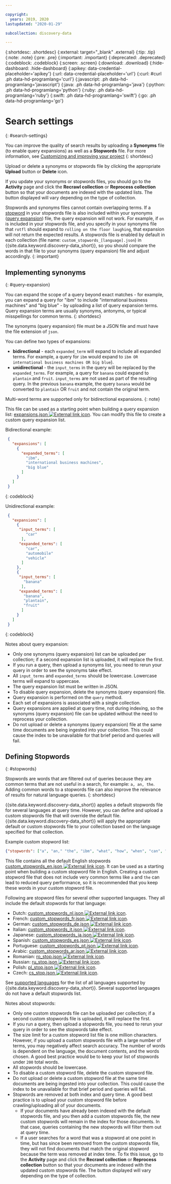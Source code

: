 ```yaml
---

copyright:
  years: 2019, 2020
lastupdated: "2020-01-29"

subcollection: discovery-data

---
```


{:shortdesc: .shortdesc}
{:external: target="_blank" .external}
{:tip: .tip}
{:note: .note}
{:pre: .pre}
{:important: .important}
{:deprecated: .deprecated}
{:codeblock: .codeblock}
{:screen: .screen}
{:download: .download}
{:hide-dashboard: .hide-dashboard}
{:apikey: data-credential-placeholder='apikey'} 
{:url: data-credential-placeholder='url'}
{:curl: #curl .ph data-hd-programlang='curl'}
{:javascript: .ph data-hd-programlang='javascript'}
{:java: .ph data-hd-programlang='java'}
{:python: .ph data-hd-programlang='python'}
{:ruby: .ph data-hd-programlang='ruby'}
{:swift: .ph data-hd-programlang='swift'}
{:go: .ph data-hd-programlang='go'}


# Search settings
{: #search-settings}

<!-- c/s help for *Search settings* page. Do not delete. -->

You can improve the quality of search results by uploading a **Synonyms** file (to enable query expansions) as well as a **Stopwords** file. For more information, see [Customizing and improving your project](/docs/services/discovery-data?topic=discovery-data-improve)
{: shortdesc}
 
Upload or delete a synonyms or stopwords file by clicking the appropriate **Upload** button or **Delete** icon.

If you update your synonyms or stopwords files, you should go to the **Activity** page and click the **Recrawl collection** or **Reprocess collection** button so that your documents are indexed with the updated lists. The button displayed will vary depending on the type of collection.

Stopwords and synonyms files cannot contain overlapping terms. If a [stopword](/docs/services/discovery-data?topic=discovery-data-search-settings#stopwords) in your stopwords file is also included within your synonyms ([query expansion](/docs/services/discovery-data?topic=discovery-data-search-settings#query-expansion)) file, the query expansion will not work. For example, if `on` is included in your stopwords file, and you specify in your synonyms file that `rotfl` should expand to `rolling on the floor laughing`, that expansion will not return the expected results. A stopwords file is enabled by default in each collection (file name: `custom_stopwords_[language].json`) in {{site.data.keyword.discovery-data_short}}, so you should compare the words in that file to your synonyms (query expansion) file and adjust accordingly. 
{: important}

## Implementing synonyms
{: #query-expansion}

You can expand the scope of a query beyond exact matches - for example, you can expand a query for "ibm" to include "international business machines" and "big blue" - by uploading a list of query expansion terms. Query expansion terms are usually synonyms, antonyms, or typical misspellings for common terms.
{: shortdesc}

The synonyms (query expansion) file must be a JSON file and must have the file extension of `json`.

You can define two types of expansions:
-  **bidirectional** - each `expanded_term` will expand to include all expanded terms. For example, a query for `ibm` would expand to `ibm OR international business machines OR big blue`). 
-  **unidirectional** - the `input_terms` in the query will be replaced by the `expanded_terms`. For example, a query for `banana` could expand to `plantain` and `fruit`. `input_terms` are not used as part of the resulting query. In the previous `banana` example, the query `banana` would be converted to `plantain` OR `fruit` and not contain the original term.

Multi-word terms are supported only for bidirectional expansions.
{: note}

This file can be used as a starting point when building a query expansion list:
<a target="_blank" href="https://watson-developer-cloud.github.io/doc-tutorial-downloads/discovery/expansions.json" download>expansions.json <img src="../../icons/launch-glyph.svg" alt="External link icon" title="External link icon"></a>. You can modify this file to create a custom query expansion list.

Bidirectional example:
```JSON
 {
   "expansions": [
     {
       "expanded_terms": [
         "ibm",
         "international business machines",
         "big blue"
       ]
     }
   ]
 }
```
{: codeblock}

Unidirectional example:
```JSON
 {
   "expansions": [
     {
      "input_terms": [
         "car"
       ],
      "expanded_terms": [
         "car",
         "automobile"
         "vehicle"
       ]
     },
     {
      "input_terms": [
        "banana"
       ],
      "expanded_terms": [
        "banana",
        "plantain",
        "fruit"
       ]
     }
   ]
 }
```
{: codeblock}

Notes about query expansion:

-  Only one synonyms (query expansion) list can be uploaded per collection; if a second expansion list is uploaded, it will replace the first.
-  If you run a query, then upload a synonyms list, you need to rerun your query in order to see the synonyms take effect.
-  All `input_terms` and `expanded_terms` should be lowercase. Lowercase terms will expand to uppercase.
-  The query expansion list must be written in JSON.
-  To disable query expansion, delete the synonyms (query expansion) file.
-  Query expansion is performed on the `query` method.
-  Each set of expansions is associated with a single collection. 
-  Query expansions are applied at query time, not during indexing, so the synonyms (query expansion) file can be updated without the need to reprocess your collection.
-  Do not upload or delete a synonyms (query expansion) file at the same time documents are being ingested into your collection. This could cause the index to be unavailable for that brief period and queries will fail.

## Defining Stopwords
{: #stopwords}

Stopwords are words that are filtered out of queries because they are common terms that are not useful in a search, for example: `a, an, the`. Adding common words to a stopwords file can also improve the relevance of results for natural language queries.
{: shortdesc}

 {{site.data.keyword.discovery-data_short}} applies a default stopwords file for several languages at query time. However, you can define and upload a custom stopwords file that will override the default file. {{site.data.keyword.discovery-data_short}} will apply the appropriate default or custom stopwords file to your collection based on the language specified for that collection. 

Example custom stopword list:

```JSON
{"stopwords": ["a", "an," "the", "ibm", "what", "how", "when", "can", "should", ...]}
```

This file contains all the default English stopwords <a target="_blank" href="https://github.com/watson-developer-cloud/doc-tutorial-downloads/tree/master/discovery-data/custom_stopwords_en.json" download>custom_stopwords_en.json <img src="../../icons/launch-glyph.svg" alt="External link icon" title="External link icon"></a>. It can be used as a starting point when building a custom stopword file in English. Creating a custom stopword file that does not include very common terms like `a` and `the` can lead to reduced query performance, so it is recommended that you keep these words in your custom stopword file. 

Following are stopword files for several other supported languages. They all include the default stopwords for that language:

-  Dutch: <a target="_blank" href="https://github.com/watson-developer-cloud/doc-tutorial-downloads/tree/master/discovery-data/custom_stopwords_nl.json" download>custom_stopwords_nl.json <img src="../../icons/launch-glyph.svg" alt="External link icon" title="External link icon"></a>.
-  French: <a target="_blank" href="https://github.com/watson-developer-cloud/doc-tutorial-downloads/tree/master/discovery-data/custom_stopwords_fr.json" download>custom_stopwords_fr.json <img src="../../icons/launch-glyph.svg" alt="External link icon" title="External link icon"></a>.
-  German: <a target="_blank" href="https://github.com/watson-developer-cloud/doc-tutorial-downloads/tree/master/discovery-data/custom_stopwords_de.json" download>custom_stopwords_de.json <img src="../../icons/launch-glyph.svg" alt="External link icon" title="External link icon"></a>. 
-  Italian: <a target="_blank" href="https://github.com/watson-developer-cloud/doc-tutorial-downloads/tree/master/discovery-data/custom_stopwords_it.json" download>custom_stopwords_it.json <img src="../../icons/launch-glyph.svg" alt="External link icon" title="External link icon"></a>.
-  Japanese: <a target="_blank" href="https://github.com/watson-developer-cloud/doc-tutorial-downloads/tree/master/discovery-data/custom_stopwords_ja.json" download>custom_stopwords_ja.json <img src="../../icons/launch-glyph.svg" alt="External link icon" title="External link icon"></a>.
-  Spanish: <a target="_blank" href="https://github.com/watson-developer-cloud/doc-tutorial-downloads/tree/master/discovery-data/custom_stopwords_es.json" download>custom_stopwords_es.json <img src="../../icons/launch-glyph.svg" alt="External link icon" title="External link icon"></a>. 
-  Portuguese: <a target="_blank" href="https://github.com/watson-developer-cloud/doc-tutorial-downloads/tree/master/discovery-data/custom_stopwords_pt.json" download>custom_stopwords_pt.json <img src="../../icons/launch-glyph.svg" alt="External link icon" title="External link icon"></a>. 
-  Arabic: <a target="_blank" href="https://github.com/watson-developer-cloud/doc-tutorial-downloads/tree/master/discovery-data/custom_stopwords_ar.json" download>custom_stopwords_ar.json <img src="../../icons/launch-glyph.svg" alt="External link icon" title="External link icon"></a>. 
-  Romanian: <a target="_blank" href="https://github.com/watson-developer-cloud/doc-tutorial-downloads/tree/master/discovery-data/custom_stopwords_ro.json" download>ro_stop.json <img src="../../icons/launch-glyph.svg" alt="External link icon" title="External link icon"></a>.
-  Russian: <a target="_blank" href="https://github.com/watson-developer-cloud/doc-tutorial-downloads/tree/master/discovery-data/custom_stopwords_ru.json" download>ru_stop.json <img src="../../icons/launch-glyph.svg" alt="External link icon" title="External link icon"></a>.
-  Polish: <a target="_blank" href="https://github.com/watson-developer-cloud/doc-tutorial-downloads/tree/master/discovery-data/custom_stopwords_pl.json" download>pl_stop.json <img src="../../icons/launch-glyph.svg" alt="External link icon" title="External link icon"></a>.
-  Czech: <a target="_blank" href="https://github.com/watson-developer-cloud/doc-tutorial-downloads/tree/master/discovery-data/custom_stopwords_cs.json" download>cs_stop.json <img src="../../icons/launch-glyph.svg" alt="External link icon" title="External link icon"></a>.

See [supported languages](/docs/services/discovery-data?topic=discovery-data-language-support#supported-languages) for the list of all languages supported by {{site.data.keyword.discovery-data_short}}. Several supported languages do not have a default stopwords list.

Notes about stopwords:

-  Only one custom stopwords file can be uploaded per collection; if a second custom stopwords file is uploaded, it will replace the first.
-  If you run a query, then upload a stopwords file, you need to rerun your query in order to see the stopwords take effect.
-  The size limit for a custom stopword list file is one million characters. However, if you upload a custom stopwords file with a large number of terms, you may negatively affect search accuracy. The number of words is dependent on the language, the document contents, and the words chosen. A good best practice would be to keep your list of stopwords under `200` total words. 
-  All stopwords should be lowercase. 
-  To disable a custom stopword file, delete the custom stopword file.
-  Do not upload or delete a custom stopword file at the same time documents are being ingested into your collection. This could cause the index to be unavailable for that brief period and queries will fail.
-  Stopwords are removed at both index and query time. A good best practice is to upload your custom stopword file before crawling/uploading all of your documents.
   - If your documents have already been indexed with the default stopwords file, and you then add a custom stopwords file, the new custom stopwords will remain in the index for those documents. In that case, queries containing the new stopwords will filter them out at query time.
   - If a user searches for a word that was a stopword at one point in time, but has since been removed from the custom stopwords file, they will not find documents that match the original stopword because the term was removed at index time. To fix this issue, go to the **Activity** page and click the **Recrawl collection** or **Reprocess collection** button so that your documents are indexed with the updated custom stopwords file. The button displayed will vary depending on the type of collection.
